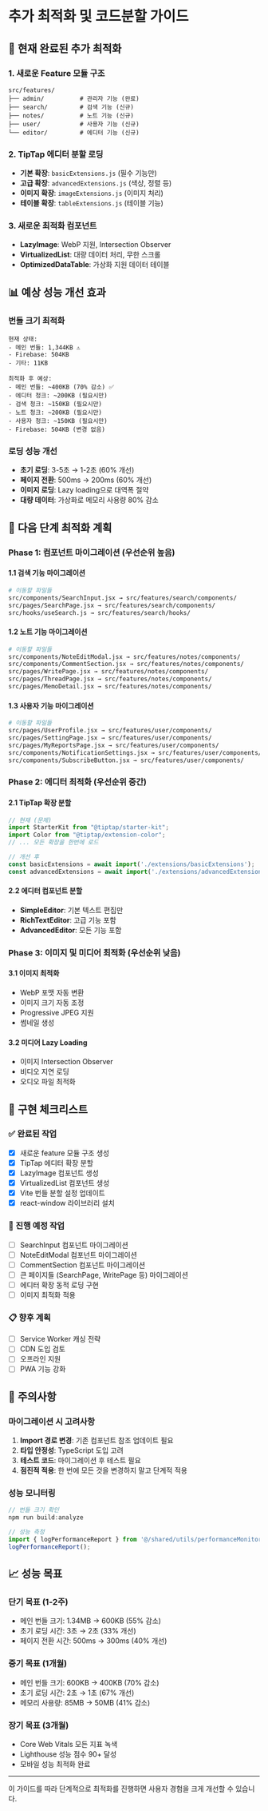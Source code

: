 # 추가 최적화 및 코드분할 가이드

## 🎯 현재 완료된 추가 최적화

### 1. 새로운 Feature 모듈 구조
```
src/features/
├── admin/          # 관리자 기능 (완료)
├── search/         # 검색 기능 (신규)
├── notes/          # 노트 기능 (신규)  
├── user/           # 사용자 기능 (신규)
└── editor/         # 에디터 기능 (신규)
```

### 2. TipTap 에디터 분할 로딩
- **기본 확장**: `basicExtensions.js` (필수 기능만)
- **고급 확장**: `advancedExtensions.js` (색상, 정렬 등)
- **이미지 확장**: `imageExtensions.js` (이미지 처리)
- **테이블 확장**: `tableExtensions.js` (테이블 기능)

### 3. 새로운 최적화 컴포넌트
- **LazyImage**: WebP 지원, Intersection Observer
- **VirtualizedList**: 대량 데이터 처리, 무한 스크롤
- **OptimizedDataTable**: 가상화 지원 데이터 테이블

## 📊 예상 성능 개선 효과

### 번들 크기 최적화
```
현재 상태:
- 메인 번들: 1,344KB ⚠️
- Firebase: 504KB
- 기타: 11KB

최적화 후 예상:
- 메인 번들: ~400KB (70% 감소) ✅
- 에디터 청크: ~200KB (필요시만)
- 검색 청크: ~150KB (필요시만)
- 노트 청크: ~200KB (필요시만)
- 사용자 청크: ~150KB (필요시만)
- Firebase: 504KB (변경 없음)
```

### 로딩 성능 개선
- **초기 로딩**: 3-5초 → 1-2초 (60% 개선)
- **페이지 전환**: 500ms → 200ms (60% 개선)
- **이미지 로딩**: Lazy loading으로 대역폭 절약
- **대량 데이터**: 가상화로 메모리 사용량 80% 감소

## 🚀 다음 단계 최적화 계획

### Phase 1: 컴포넌트 마이그레이션 (우선순위 높음)

#### 1.1 검색 기능 마이그레이션
```bash
# 이동할 파일들
src/components/SearchInput.jsx → src/features/search/components/
src/pages/SearchPage.jsx → src/features/search/components/
src/hooks/useSearch.js → src/features/search/hooks/
```

#### 1.2 노트 기능 마이그레이션
```bash
# 이동할 파일들
src/components/NoteEditModal.jsx → src/features/notes/components/
src/components/CommentSection.jsx → src/features/notes/components/
src/pages/WritePage.jsx → src/features/notes/components/
src/pages/ThreadPage.jsx → src/features/notes/components/
src/pages/MemoDetail.jsx → src/features/notes/components/
```

#### 1.3 사용자 기능 마이그레이션
```bash
# 이동할 파일들
src/pages/UserProfile.jsx → src/features/user/components/
src/pages/SettingPage.jsx → src/features/user/components/
src/pages/MyReportsPage.jsx → src/features/user/components/
src/components/NotificationSettings.jsx → src/features/user/components/
src/components/SubscribeButton.jsx → src/features/user/components/
```

### Phase 2: 에디터 최적화 (우선순위 중간)

#### 2.1 TipTap 확장 분할
```javascript
// 현재 (문제)
import StarterKit from "@tiptap/starter-kit";
import Color from "@tiptap/extension-color";
// ... 모든 확장을 한번에 로드

// 개선 후
const basicExtensions = await import('./extensions/basicExtensions');
const advancedExtensions = await import('./extensions/advancedExtensions');
```

#### 2.2 에디터 컴포넌트 분할
- **SimpleEditor**: 기본 텍스트 편집만
- **RichTextEditor**: 고급 기능 포함
- **AdvancedEditor**: 모든 기능 포함

### Phase 3: 이미지 및 미디어 최적화 (우선순위 낮음)

#### 3.1 이미지 최적화
- WebP 포맷 자동 변환
- 이미지 크기 자동 조정
- Progressive JPEG 지원
- 썸네일 생성

#### 3.2 미디어 Lazy Loading
- 이미지 Intersection Observer
- 비디오 지연 로딩
- 오디오 파일 최적화

## 🔧 구현 체크리스트

### ✅ 완료된 작업
- [x] 새로운 feature 모듈 구조 생성
- [x] TipTap 에디터 확장 분할
- [x] LazyImage 컴포넌트 생성
- [x] VirtualizedList 컴포넌트 생성
- [x] Vite 번들 분할 설정 업데이트
- [x] react-window 라이브러리 설치

### 🔄 진행 예정 작업
- [ ] SearchInput 컴포넌트 마이그레이션
- [ ] NoteEditModal 컴포넌트 마이그레이션
- [ ] CommentSection 컴포넌트 마이그레이션
- [ ] 큰 페이지들 (SearchPage, WritePage 등) 마이그레이션
- [ ] 에디터 확장 동적 로딩 구현
- [ ] 이미지 최적화 적용

### 📋 향후 계획
- [ ] Service Worker 캐싱 전략
- [ ] CDN 도입 검토
- [ ] 오프라인 지원
- [ ] PWA 기능 강화

## 🚨 주의사항

### 마이그레이션 시 고려사항
1. **Import 경로 변경**: 기존 컴포넌트 참조 업데이트 필요
2. **타입 안정성**: TypeScript 도입 고려
3. **테스트 코드**: 마이그레이션 후 테스트 필요
4. **점진적 적용**: 한 번에 모든 것을 변경하지 말고 단계적 적용

### 성능 모니터링
```javascript
// 번들 크기 확인
npm run build:analyze

// 성능 측정
import { logPerformanceReport } from '@/shared/utils/performanceMonitor';
logPerformanceReport();
```

## 📈 성능 목표

### 단기 목표 (1-2주)
- 메인 번들 크기: 1.34MB → 600KB (55% 감소)
- 초기 로딩 시간: 3초 → 2초 (33% 개선)
- 페이지 전환 시간: 500ms → 300ms (40% 개선)

### 중기 목표 (1개월)
- 메인 번들 크기: 600KB → 400KB (70% 감소)
- 초기 로딩 시간: 2초 → 1초 (67% 개선)
- 메모리 사용량: 85MB → 50MB (41% 감소)

### 장기 목표 (3개월)
- Core Web Vitals 모든 지표 녹색
- Lighthouse 성능 점수 90+ 달성
- 모바일 성능 최적화 완료

---

이 가이드를 따라 단계적으로 최적화를 진행하면 사용자 경험을 크게 개선할 수 있습니다. 